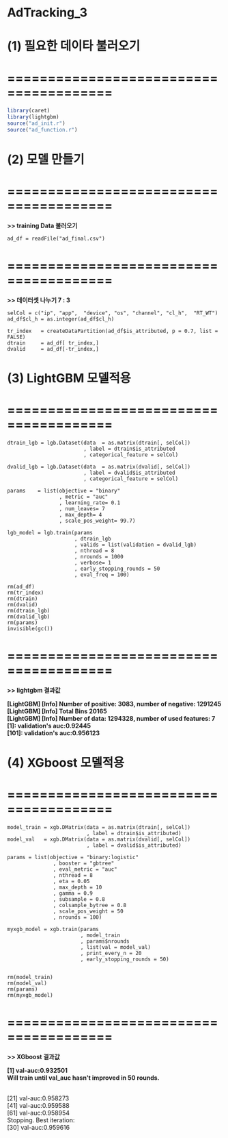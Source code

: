 AdTracking\_3
================

(1) 필요한 데이타 불러오기
==========================

=======================================
=======================================

``` r
library(caret)
library(lightgbm)
source("ad_init.r")
source("ad_function.r")
```

(2) 모델 만들기
========================================

=======================================
=======================================

<p style="font-weight:bold;font-size=30px;">
>> training Data 불러오기
</p>

```{r}
ad_df = readFile("ad_final.csv")
```

=======================================
=======================================

<p style="font-weight:bold;font-size=30px;">
>> 데이터셋 나누기 7 : 3
</p>

```{r}
selCol = c("ip", "app",  "device", "os", "channel", "cl_h",  "RT_WT")
ad_df$cl_h = as.integer(ad_df$cl_h)

tr_index   = createDataPartition(ad_df$is_attributed, p = 0.7, list = FALSE)
dtrain     = ad_df[ tr_index,]
dvalid     = ad_df[-tr_index,]
```
(3) LightGBM 모델적용
==========================

=======================================
=======================================

```{r}
dtrain_lgb = lgb.Dataset(data  = as.matrix(dtrain[, selCol])
                         , label = dtrain$is_attributed
                         , categorical_feature = selCol)

dvalid_lgb = lgb.Dataset(data  = as.matrix(dvalid[, selCol])
                         , label = dvalid$is_attributed
                         , categorical_feature = selCol)

params    = list(objective = "binary"
                 , metric = "auc"
                 , learning_rate= 0.1
                 , num_leaves= 7
                 , max_depth= 4
                 , scale_pos_weight= 99.7)

lgb_model = lgb.train(params
                      , dtrain_lgb
                      , valids = list(validation = dvalid_lgb)
                      , nthread = 8
                      , nrounds = 1000
                      , verbose= 1
                      , early_stopping_rounds = 50
                      , eval_freq = 100)

rm(ad_df)
rm(tr_index)
rm(dtrain)
rm(dvalid)
rm(dtrain_lgb)
rm(dvalid_lgb)
rm(params)
invisible(gc())
```

=======================================
=======================================

<p style="font-weight:bold;font-size=30px;">
>> lightgbm 결과값
</p>

<p style="font-weight:bold;">
[LightGBM] [Info] Number of positive: 3083, number of negative: 1291245<br />
[LightGBM] [Info] Total Bins 20165<br />
[LightGBM] [Info] Number of data: 1294328, number of used features: 7<br />
[1]:    validation's auc:0.92445<br />
[101]:  validation's auc:0.956123
</p>

(4) XGboost 모델적용
==========================

=======================================
=======================================

```{r}
model_train = xgb.DMatrix(data = as.matrix(dtrain[, selCol])
                          , label = dtrain$is_attributed)
model_val   = xgb.DMatrix(data = as.matrix(dvalid[, selCol])
                          , label = dvalid$is_attributed)

params = list(objective = "binary:logistic"
               , booster = "gbtree"
               , eval_metric = "auc"
               , nthread = 8
               , eta = 0.05
               , max_depth = 10
               , gamma = 0.9
               , subsample = 0.8
               , colsample_bytree = 0.8
               , scale_pos_weight = 50
               , nrounds = 100)

myxgb_model = xgb.train(params
                        , model_train
                        , params$nrounds
                        , list(val = model_val)
                        , print_every_n = 20
                        , early_stopping_rounds = 50)


rm(model_train)
rm(model_val)
rm(params)
rm(myxgb_model)
```

=======================================
=======================================

<p style="font-weight:bold;font-size=30px;">
>> XGboost 결과값
</p>

<p style="font-weight:bold;">
[1]     val-auc:0.932501<br />
Will train until val_auc hasn't improved in 50 rounds.<br /><br />

[21]    val-auc:0.958273<br />
[41]    val-auc:0.959588<br />
[61]    val-auc:0.958954<br />
Stopping. Best iteration:<br />
[30]    val-auc:0.959616<br />
</p>
